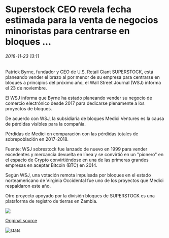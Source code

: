 # Superstock CEO revela fecha estimada para la venta de negocios minoristas para centrarse en bloques ...

###### 2018-11-23 13:11

Patrick Byrne, fundador y CEO de U.S. Retail Giant SUPERSTOCK, está planeando vender el brazo al por menor de su empresa para centrarse en bloques a principios del próximo año, el Wall Street Journal (WSJ) informa el 23 de noviembre.

El WSJ informa que Byrne ha estado planeando vender su negocio de comercio electrónico desde 2017 para dedicarse plenamente a los proyectos de bloques.

De acuerdo con WSJ, la subsidiaria de bloques Medici Ventures es la causa de pérdidas visibles para la compañía.

Pérdidas de Medici en comparación con las pérdidas totales de sobrepoblación en 2017-2018.

Fuente: WSJ sobrestock fue lanzado de nuevo en 1999 para vender excedentes y mercancía devuelta en línea y se convirtió en un "pionero" en el espacio de Crypto convirtiéndose en una de las primeras grandes empresas en aceptar Bitcoin (BTC) en 2014.

Según WSJ, una votación remota impulsada por bloques en el estado norteamericano de Virginia Occidental fue uno de los proyectos que Medici respaldaron este año.

Otro proyecto apoyado por la división bloques de SUPERSTOCK es una plataforma de registro de tierras en Zambia.

![](https://s3.cointelegraph.com/storage/uploads/view/89a905f13db6d3dd41a8a63f9d0fdf67.png)

[Original source](https://cointelegraph.com/news/overstock-ceo-reveals-estimated-date-for-selling-retail-business-to-focus-on-blockchain)

![stats](https://c.statcounter.com/11760860/0/a89fa40b/1/ "stats")